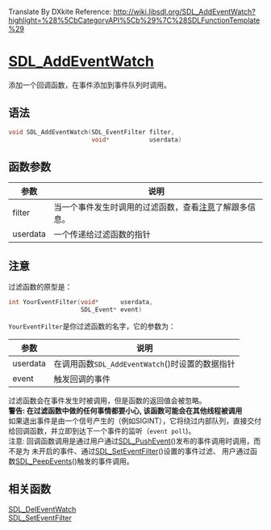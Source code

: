 Translate By DXkite Reference: http://wiki.libsdl.org/SDL_AddEventWatch?highlight=%28%5CbCategoryAPI%5Cb%29%7C%28SDLFunctionTemplate%29

# [SDL_AddEventWatch](http://wiki.libsdl.org/SDL_AddEventWatch?highlight=%28%5CbCategoryAPI%5Cb%29%7C%28SDLFunctionTemplate%29)

添加一个回调函数，在事件添加到事件队列时调用。

## 语法

```c
void SDL_AddEventWatch(SDL_EventFilter filter,
                       void*           userdata) 
```

## 函数参数

|参数|说明|
|----|----|
| filter |当一个事件发生时调用的过滤函数，查看[注意](#注意)了解跟多信息。  |
| userdata | 一个传递给过滤函数的指针|

## 注意
过滤函数的原型是：

```c
int YourEventFilter(void*      userdata,
                    SDL_Event* event)
```
`YourEventFilter`是你过滤函数的名字，它的参数为：   

|参数|说明|
|---|----|
|userdata|在调用函数`SDL_AddEventWatch`()时设置的数据指针 |
|event|触发回调的事件|

过滤函数会在事件发生时被调用，但是函数的返回值会被忽略。  
**警告: 在过滤函数中做的任何事情都要小心, 该函数可能会在其他线程被调用**    
如果退出事件是由一个信号产生的（例如SIGINT），它将绕过内部队列，直接交付给回调函数，并立即到达下一个事件的监听（`event poll`)。   
注意: 回调函数调用是通过用户通过[SDL_PushEvent](./SDL_PushEvent.md)()发布的事件调用时调用，而不是为 未开启的事件、通过[SDL_SetEventFilter](SDL_SetEventFilter.md)()设置的事件过滤、
用户通过函数[SDL_PeepEvents](SDL_PeepEvents.md)()触发的事件调用。

## 相关函数
[SDL_DelEventWatch](SDL_DelEventWatch.md)    
[SDL_SetEventFilter](SDL_SetEventFilter.md)
